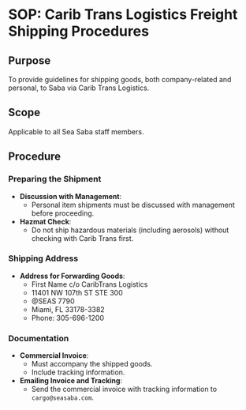 # SOP: Carib Trans Logistics Freight Shipping Procedures

## Purpose
To provide guidelines for shipping goods, both company-related and personal, to Saba via Carib Trans Logistics.

## Scope
Applicable to all Sea Saba staff members.

## Procedure

### Preparing the Shipment
- **Discussion with Management**:
    - Personal item shipments must be discussed with management before proceeding.
- **Hazmat Check**:
    - Do not ship hazardous materials (including aerosols) without checking with Carib Trans first.

### Shipping Address
- **Address for Forwarding Goods**:
    - First Name c/o CaribTrans Logistics
    - 11401 NW 107th ST STE 300
    - @SEAS 7790
    - Miami, FL 33178-3382
    - Phone: 305-696-1200

### Documentation
- **Commercial Invoice**:
    - Must accompany the shipped goods.
    - Include tracking information.
- **Emailing Invoice and Tracking**:
    - Send the commercial invoice with tracking information to `cargo@seasaba.com`.
